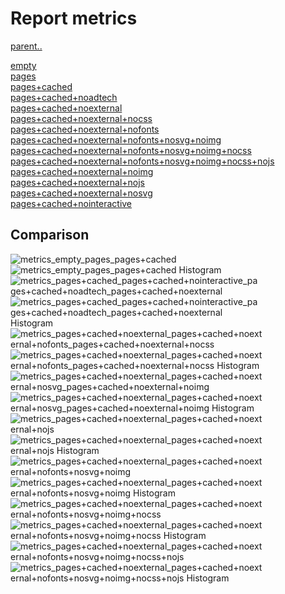 # Report metrics

[parent..](./..)  

[empty](./empty/)  
[pages](./pages/)  
[pages+cached](./pages+cached/)  
[pages+cached+noadtech](./pages+cached+noadtech/)  
[pages+cached+noexternal](./pages+cached+noexternal/)  
[pages+cached+noexternal+nocss](./pages+cached+noexternal+nocss/)  
[pages+cached+noexternal+nofonts](./pages+cached+noexternal+nofonts/)  
[pages+cached+noexternal+nofonts+nosvg+noimg](./pages+cached+noexternal+nofonts+nosvg+noimg/)  
[pages+cached+noexternal+nofonts+nosvg+noimg+nocss](./pages+cached+noexternal+nofonts+nosvg+noimg+nocss/)  
[pages+cached+noexternal+nofonts+nosvg+noimg+nocss+nojs](./pages+cached+noexternal+nofonts+nosvg+noimg+nocss+nojs/)  
[pages+cached+noexternal+noimg](./pages+cached+noexternal+noimg/)  
[pages+cached+noexternal+nojs](./pages+cached+noexternal+nojs/)  
[pages+cached+noexternal+nosvg](./pages+cached+noexternal+nosvg/)  
[pages+cached+nointeractive](./pages+cached+nointeractive/)  

## Comparison

![metrics_empty_pages_pages+cached](./metrics_empty_pages_pages+cached.png)  
![metrics_empty_pages_pages+cached Histogram](./metrics_empty_pages_pages+cached+hist.png)  
![metrics_pages+cached_pages+cached+nointeractive_pages+cached+noadtech_pages+cached+noexternal](./metrics_pages+cached_pages+cached+nointeractive_pages+cached+noadtech_pages+cached+noexternal.png)  
![metrics_pages+cached_pages+cached+nointeractive_pages+cached+noadtech_pages+cached+noexternal Histogram](./metrics_pages+cached_pages+cached+nointeractive_pages+cached+noadtech_pages+cached+noexternal+hist.png)  
![metrics_pages+cached+noexternal_pages+cached+noexternal+nofonts_pages+cached+noexternal+nocss](./metrics_pages+cached+noexternal_pages+cached+noexternal+nofonts_pages+cached+noexternal+nocss.png)  
![metrics_pages+cached+noexternal_pages+cached+noexternal+nofonts_pages+cached+noexternal+nocss Histogram](./metrics_pages+cached+noexternal_pages+cached+noexternal+nofonts_pages+cached+noexternal+nocss+hist.png)  
![metrics_pages+cached+noexternal_pages+cached+noexternal+nosvg_pages+cached+noexternal+noimg](./metrics_pages+cached+noexternal_pages+cached+noexternal+nosvg_pages+cached+noexternal+noimg.png)  
![metrics_pages+cached+noexternal_pages+cached+noexternal+nosvg_pages+cached+noexternal+noimg Histogram](./metrics_pages+cached+noexternal_pages+cached+noexternal+nosvg_pages+cached+noexternal+noimg+hist.png)  
![metrics_pages+cached+noexternal_pages+cached+noexternal+nojs](./metrics_pages+cached+noexternal_pages+cached+noexternal+nojs.png)  
![metrics_pages+cached+noexternal_pages+cached+noexternal+nojs Histogram](./metrics_pages+cached+noexternal_pages+cached+noexternal+nojs+hist.png)  
![metrics_pages+cached+noexternal_pages+cached+noexternal+nofonts+nosvg+noimg](./metrics_pages+cached+noexternal_pages+cached+noexternal+nofonts+nosvg+noimg.png)  
![metrics_pages+cached+noexternal_pages+cached+noexternal+nofonts+nosvg+noimg Histogram](./metrics_pages+cached+noexternal_pages+cached+noexternal+nofonts+nosvg+noimg+hist.png)  
![metrics_pages+cached+noexternal_pages+cached+noexternal+nofonts+nosvg+noimg+nocss](./metrics_pages+cached+noexternal_pages+cached+noexternal+nofonts+nosvg+noimg+nocss.png)  
![metrics_pages+cached+noexternal_pages+cached+noexternal+nofonts+nosvg+noimg+nocss Histogram](./metrics_pages+cached+noexternal_pages+cached+noexternal+nofonts+nosvg+noimg+nocss+hist.png)  
![metrics_pages+cached+noexternal_pages+cached+noexternal+nofonts+nosvg+noimg+nocss+nojs](./metrics_pages+cached+noexternal_pages+cached+noexternal+nofonts+nosvg+noimg+nocss+nojs.png)  
![metrics_pages+cached+noexternal_pages+cached+noexternal+nofonts+nosvg+noimg+nocss+nojs Histogram](./metrics_pages+cached+noexternal_pages+cached+noexternal+nofonts+nosvg+noimg+nocss+nojs+hist.png)  

<style>
  img {
    max-width: 80%;
  }
</style>
      

